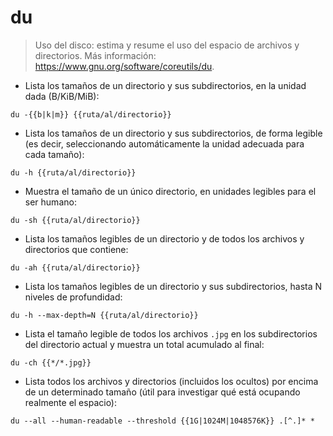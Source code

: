 # du

> Uso del disco: estima y resume el uso del espacio de archivos y directorios.
> Más información: <https://www.gnu.org/software/coreutils/du>.

- Lista los tamaños de un directorio y sus subdirectorios, en la unidad dada (B/KiB/MiB):

`du -{{b|k|m}} {{ruta/al/directorio}}`

- Lista los tamaños de un directorio y sus subdirectorios, de forma legible (es decir, seleccionando automáticamente la unidad adecuada para cada tamaño):

`du -h {{ruta/al/directorio}}`

- Muestra el tamaño de un único directorio, en unidades legibles para el ser humano:

`du -sh {{ruta/al/directorio}}`

- Lista los tamaños legibles de un directorio y de todos los archivos y directorios que contiene:

`du -ah {{ruta/al/directorio}}`

- Lista los tamaños legibles de un directorio y sus subdirectorios, hasta N niveles de profundidad:

`du -h --max-depth=N {{ruta/al/directorio}}`

- Lista el tamaño legible de todos los archivos `.jpg` en los subdirectorios del directorio actual y muestra un total acumulado al final:

`du -ch {{*/*.jpg}}`

- Lista todos los archivos y directorios (incluidos los ocultos) por encima de un determinado tamaño (útil para investigar qué está ocupando realmente el espacio):

`du --all --human-readable --threshold {{1G|1024M|1048576K}} .[^.]* *`
